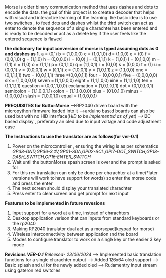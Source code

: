 Morse is older binary communication method that uses dashes and dots to encode the data.
the goal of this project is to create a decoder that helps with visual and interactive learning of the learning.
the basic idea is to use two switches , to feed dots and dashes whilst the third switch can act as enter to denote the sequence 
of a single charachter has been entered and is ready to be decoded or act as a delete key if the user feels like the entered 
sequence is flawed

**the dictionary for input conversion of morse is typed assuming dots as 0 and dashes as 1.**
a = (0,1)
b = (1,0,0,0)
c = (1,0,1,0)
d = (1,0,0)
e = (0)
f = (0,0,1,0)
g = (1,1,0)
h = (0,0,0,0)
i = (0,0)
j = (0,1,1,1)
k = (1,0,1)
l = (0,1,0,0)
m = (1,1)
n = (1,0)
o = (1,1,1)
p = (0,1,1,0)
q = (1,1,0,1)
r = (0,1,0)
s = (0,0,0)
t = (1)
u = (0,0,1)
v = (0,0,0,1)
w = (0,1,1)
x = (1,0,0,1)
y = (1,0,1,1)
z = (1,1,0,0)
one = (0,1,1,1,1)
two = (0,0,1,1,1)
three =(0,0,0,1,1)
four = (0,0,0,0,1)
five = (0,0,0,0,0)
six =  (1,0,0,0,0)
seven = (1,1,0,0,0)
eight = (1,1,1,0,0)
nine = (1,1,1,1,0)
ten = (1,1,1,1,1)
question = (0,0,1,1,0,0)
exclamation = (1,0,1,0,1,1)
dot = (0,1,0,1,0,1)
semicolon = (1,1,0,0,1,1)
colon = (1,1,1,0,0,0)
plus = (0,1,0,1,0)
minus =(1,0,0,0,1)
slash = (1,0,0,1,0)
equal = (1,0,0,0,1)


**PREQUISITES for ButtonMorse**
-->RP2040 driven board with the micropython firmware loaded into it
-->arduino based boards can also be used but with no HID interface(*HID to be implemented as of yet*) 
-->I2C based display , preferably an oled due to input voltage and code adjustment ease

**The Instructions to use the translator are as follows(for ver-0.1)**
1) Power on the microcontroller , ensuring the wiring is as per schematics
*GP38-GND,GP36-3.3V,GP01-SDA,GP02-SCL,GP17-DOT_SWITCH,GP18-DASH_SWITCH,GP16-ENTER_SWITCH*
2) Wait until the buttonMorse spash screen is over and the prompt is asked for
3) For this rev translation can only be done per charachter at a time(*later versions will work to have support for words) so enter the morse code and press the enter
4) The next screen should display your translated charachter
5) Press enter to clear screen and get prompt for next input

**Features to be implemented in future revesions**
1) Input support for a word at a time, instead of charachters
2) Desktop application verison that can inputs from standard keyboards or the rp2040
3) Making RP2040 translator dual act as a morsepad(keypad for morse)
4) Wireless interconnectivity between application and the board
5) Modes to configure translator to work on a single key or the easier 3 key mode

**Revisions**
***VER-0.1*** *Released- 23/06/2024*
--> Implemented basic translation functions for a single charachter output 
--> Added 126x64 oled support
--> Basic splash and ui for the newly added oled
--> Rudamentry input stream using gateron red switches

 